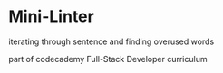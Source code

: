 # Mini-Linter

iterating through sentence and finding overused words 

part of codecademy Full-Stack Developer curriculum
